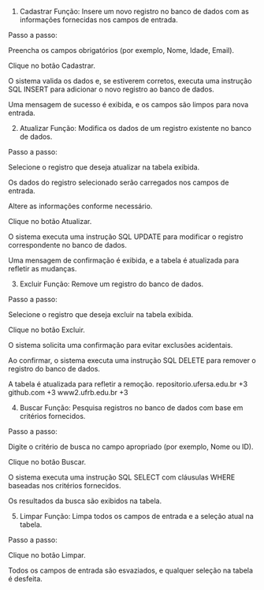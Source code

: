 1. Cadastrar
Função: Insere um novo registro no banco de dados com as informações fornecidas nos campos de entrada.

Passo a passo:

Preencha os campos obrigatórios (por exemplo, Nome, Idade, Email).

Clique no botão Cadastrar.

O sistema valida os dados e, se estiverem corretos, executa uma instrução SQL INSERT para adicionar o novo registro ao banco de dados.

Uma mensagem de sucesso é exibida, e os campos são limpos para nova entrada.

2. Atualizar
Função: Modifica os dados de um registro existente no banco de dados.

Passo a passo:

Selecione o registro que deseja atualizar na tabela exibida.

Os dados do registro selecionado serão carregados nos campos de entrada.

Altere as informações conforme necessário.

Clique no botão Atualizar.

O sistema executa uma instrução SQL UPDATE para modificar o registro correspondente no banco de dados.

Uma mensagem de confirmação é exibida, e a tabela é atualizada para refletir as mudanças.

3. Excluir
Função: Remove um registro do banco de dados.

Passo a passo:

Selecione o registro que deseja excluir na tabela exibida.

Clique no botão Excluir.

O sistema solicita uma confirmação para evitar exclusões acidentais.

Ao confirmar, o sistema executa uma instrução SQL DELETE para remover o registro do banco de dados.

A tabela é atualizada para refletir a remoção.
repositorio.ufersa.edu.br
+3
github.com
+3
www2.ufrb.edu.br
+3

4. Buscar
Função: Pesquisa registros no banco de dados com base em critérios fornecidos.

Passo a passo:

Digite o critério de busca no campo apropriado (por exemplo, Nome ou ID).

Clique no botão Buscar.

O sistema executa uma instrução SQL SELECT com cláusulas WHERE baseadas nos critérios fornecidos.

Os resultados da busca são exibidos na tabela.

5. Limpar
Função: Limpa todos os campos de entrada e a seleção atual na tabela.

Passo a passo:

Clique no botão Limpar.

Todos os campos de entrada são esvaziados, e qualquer seleção na tabela é desfeita.

